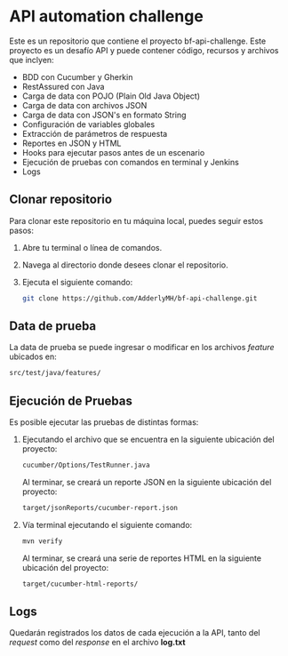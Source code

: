 # API automation challenge

Este es un repositorio que contiene el proyecto bf-api-challenge. Este proyecto es un desafío API y puede contener código, recursos y archivos que inclyen:

* BDD con Cucumber y Gherkin
* RestAssured con Java
* Carga de data con POJO (Plain Old Java Object)
* Carga de data con archivos JSON
* Carga de data con JSON's en formato String
* Configuración de variables globales
* Extracción de parámetros de respuesta
* Reportes en JSON y HTML
* Hooks para ejecutar pasos antes de un escenario
* Ejecución de pruebas con comandos en terminal y Jenkins
* Logs

## Clonar repositorio

Para clonar este repositorio en tu máquina local, puedes seguir estos pasos:

1. Abre tu terminal o línea de comandos.

2. Navega al directorio donde desees clonar el repositorio.

3. Ejecuta el siguiente comando:

   ```bash
   git clone https://github.com/AdderlyMH/bf-api-challenge.git
   ```

## Data de prueba

La data de prueba se puede ingresar o modificar  en los archivos *feature* ubicados en:

   ```bash
   src/test/java/features/
   ```

## Ejecución de Pruebas

Es posible ejecutar las pruebas de distintas formas:

1. Ejecutando el archivo que se encuentra en la siguiente ubicación del proyecto:

   ```bash
   cucumber/Options/TestRunner.java
   ```

   Al terminar, se creará un reporte JSON en la siguiente ubicación del proyecto:

   ```bash
   target/jsonReports/cucumber-report.json
   ```

2. Vía terminal ejecutando el siguiente comando:

   ```bash
   mvn verify
   ```

   Al terminar, se creará una serie de reportes HTML en la siguiente ubicación del proyecto:
   
      ```bash
      target/cucumber-html-reports/
      ```

## Logs

Quedarán registrados los datos de cada ejecución a la API, tanto del *request* como del *response* en el archivo **log.txt**
